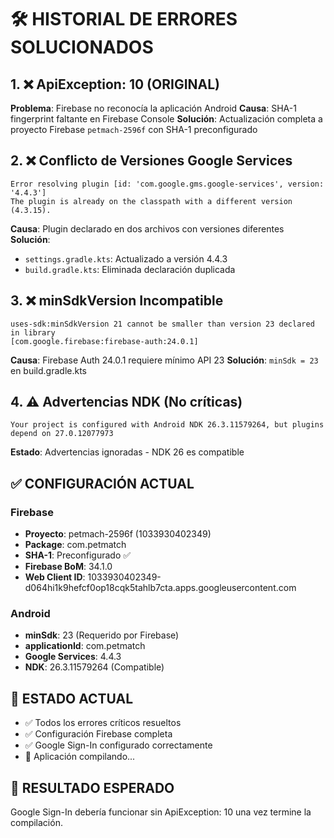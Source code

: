 # 🛠️ HISTORIAL DE ERRORES SOLUCIONADOS

## 1. ❌ **ApiException: 10 (ORIGINAL)**
**Problema**: Firebase no reconocía la aplicación Android
**Causa**: SHA-1 fingerprint faltante en Firebase Console
**Solución**: Actualización completa a proyecto Firebase `petmach-2596f` con SHA-1 preconfigurado

## 2. ❌ **Conflicto de Versiones Google Services**
```
Error resolving plugin [id: 'com.google.gms.google-services', version: '4.4.3']
The plugin is already on the classpath with a different version (4.3.15).
```
**Causa**: Plugin declarado en dos archivos con versiones diferentes
**Solución**: 
- `settings.gradle.kts`: Actualizado a versión 4.4.3
- `build.gradle.kts`: Eliminada declaración duplicada

## 3. ❌ **minSdkVersion Incompatible**
```
uses-sdk:minSdkVersion 21 cannot be smaller than version 23 declared in library 
[com.google.firebase:firebase-auth:24.0.1]
```
**Causa**: Firebase Auth 24.0.1 requiere mínimo API 23
**Solución**: `minSdk = 23` en build.gradle.kts

## 4. ⚠️ **Advertencias NDK (No críticas)**
```
Your project is configured with Android NDK 26.3.11579264, but plugins depend on 27.0.12077973
```
**Estado**: Advertencias ignoradas - NDK 26 es compatible

## ✅ **CONFIGURACIÓN ACTUAL**

### Firebase
- **Proyecto**: petmach-2596f (1033930402349)
- **Package**: com.petmatch
- **SHA-1**: Preconfigurado ✅
- **Firebase BoM**: 34.1.0
- **Web Client ID**: 1033930402349-d064hi1k9hefcf0op18cqk5tahlb7cta.apps.googleusercontent.com

### Android
- **minSdk**: 23 (Requerido por Firebase)
- **applicationId**: com.petmatch
- **Google Services**: 4.4.3
- **NDK**: 26.3.11579264 (Compatible)

## 🎯 **ESTADO ACTUAL**
- ✅ Todos los errores críticos resueltos
- ✅ Configuración Firebase completa
- ✅ Google Sign-In configurado correctamente
- 🔄 Aplicación compilando...

## 📱 **RESULTADO ESPERADO**
Google Sign-In debería funcionar sin ApiException: 10 una vez termine la compilación.
